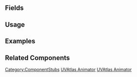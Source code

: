 <languages></languages> <translate>

## Fields

## Usage

## Examples

## Related Components

</translate>

[Category:ComponentStubs](Category:ComponentStubs "wikilink") [UVAtlas
Animator](Category:Components{{#translation:}} "wikilink") [UVAtlas
Animator](Category:Components:Transform:Drivers{{#translation:}} "wikilink")